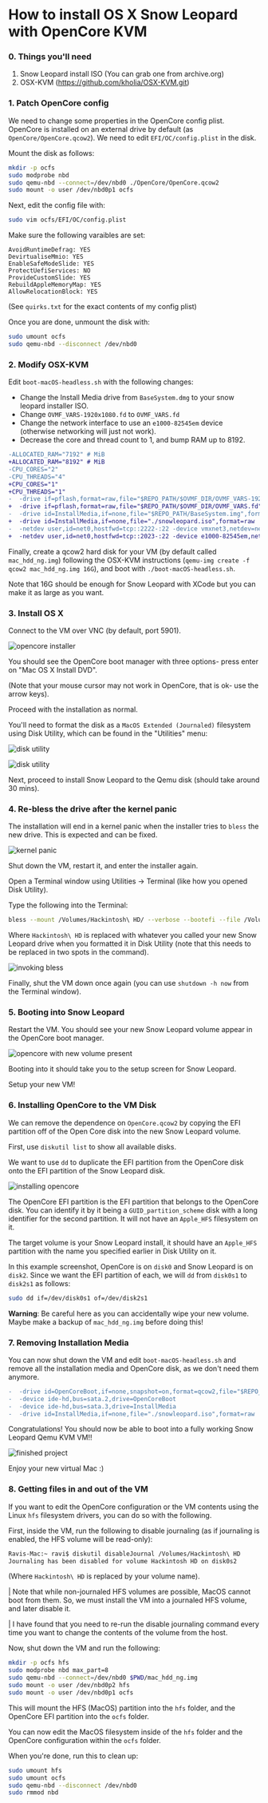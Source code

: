 # How to install OS X Snow Leopard with OpenCore KVM

### 0. Things you'll need

1. Snow Leopard install ISO (You can grab one from archive.org)
1. OSX-KVM (https://github.com/kholia/OSX-KVM.git)

### 1. Patch OpenCore config

We need to change some properties in the OpenCore config plist.
OpenCore is installed on an external drive by default (as `OpenCore/OpenCore.qcow2`).
We need to edit `EFI/OC/config.plist` in the disk.

Mount the disk as follows:

```bash
mkdir -p ocfs
sudo modprobe nbd
sudo qemu-nbd --connect=/dev/nbd0 ./OpenCore/OpenCore.qcow2
sudo mount -o user /dev/nbd0p1 ocfs
```

Next, edit the config file with:

```bash
sudo vim ocfs/EFI/OC/config.plist
```

Make sure the following varaibles are set:

```
AvoidRuntimeDefrag: YES
DevirtualiseMmio: YES
EnableSafeModeSlide: YES
ProtectUefiServices: NO
ProvideCustomSlide: YES
RebuildAppleMemoryMap: YES
AllowRelocationBlock: YES
```

(See `quirks.txt` for the exact contents of my config plist)

Once you are done, unmount the disk with:

```bash
sudo umount ocfs
sudo qemu-nbd --disconnect /dev/nbd0
```

### 2. Modify OSX-KVM

Edit `boot-macOS-headless.sh` with the following changes: 
- Change the Install Media drive from `BaseSystem.dmg` to your snow leopard installer ISO.
- Change `OVMF_VARS-1920x1080.fd` to `OVMF_VARS.fd`
- Change the network interface to use an `e1000-82545em` device (otherwise networking will just not work).
- Decrease the core and thread count to 1, and bump RAM up to 8192.

```diff
-ALLOCATED_RAM="7192" # MiB
+ALLOCATED_RAM="8192" # MiB
-CPU_CORES="2"
-CPU_THREADS="4"
+CPU_CORES="1"
+CPU_THREADS="1"
-  -drive if=pflash,format=raw,file="$REPO_PATH/$OVMF_DIR/OVMF_VARS-1920x1080.fd"
+  -drive if=pflash,format=raw,file="$REPO_PATH/$OVMF_DIR/OVMF_VARS.fd"
-  -drive id=InstallMedia,if=none,file="$REPO_PATH/BaseSystem.img",format=raw
+  -drive id=InstallMedia,if=none,file="./snowleopard.iso",format=raw
-  -netdev user,id=net0,hostfwd=tcp::2222-:22 -device vmxnet3,netdev=net0,id=net0,mac=52:54:00:c9:18:27
+  -netdev user,id=net0,hostfwd=tcp::2023-:22 -device e1000-82545em,netdev=net0,id=net0
```

Finally, create a qcow2 hard disk for your VM (by default called `mac_hdd_ng.img`) following the OSX-KVM instructions (`qemu-img create -f qcow2 mac_hdd_ng.img 16G`), and boot with `./boot-macOS-headless.sh`.

Note that 16G should be enough for Snow Leopard with XCode but you can make it as large as you want.

### 3. Install OS X

Connect to the VM over VNC (by default, port 5901).

![opencore installer](img/1-OC.png)

You should see the OpenCore boot manager with three options- press enter on "Mac OS X Install DVD".

(Note that your mouse cursor may not work in OpenCore, that is ok- use the arrow keys).

Proceed with the installation as normal.

You'll need to format the disk as a `MacOS Extended (Journaled)` filesystem using Disk Utility, which can be found in the "Utilities" menu:

![disk utility](img/2-diskutility.png)

![disk utility](img/3-diskutility2.png)

Next, proceed to install Snow Leopard to the Qemu disk (should take around 30 mins).

### 4. Re-bless the drive after the kernel panic

The installation will end in a kernel panic when the installer tries to `bless` the new drive.
This is expected and can be fixed.

<!-- It is extremely lucky that the panic happens here and not somewhere else, as this is the final installation step, and we can force it to succeed ourselves. -->

![kernel panic](img/4-kernelpanic.png)

Shut down the VM, restart it, and enter the installer again.

Open a Terminal window using Utilities -> Terminal (like how you opened Disk Utility).

Type the following into the Terminal:

```bash
bless --mount /Volumes/Hackintosh\ HD/ --verbose --bootefi --file /Volumes/Hackintosh\ HD/System/Library/CoreServices/boot.efi
```

Where `Hackintosh\ HD` is replaced with whatever you called your new Snow Leopard drive when you formatted it in Disk Utility (note that this needs to be replaced in two spots in the command).

![invoking bless](img/5-bless.png)

Finally, shut the VM down once again (you can use `shutdown -h now` from the Terminal window).

### 5. Booting into Snow Leopard

Restart the VM.
You should see your new Snow Leopard volume appear in the OpenCore boot manager.

![opencore with new volume present](img/6-newboot.png)

Booting into it should take you to the setup screen for Snow Leopard.

Setup your new VM!

### 6. Installing OpenCore to the VM Disk

We can remove the dependence on `OpenCore.qcow2` by copying the EFI partition off of the Open Core disk into the new Snow Leopard volume.

First, use `diskutil list` to show all available disks.

We want to use `dd` to duplicate the EFI partition from the OpenCore disk onto the EFI partition of the Snow Leopard disk.

![installing opencore](img/7-dd.png)

The OpenCore EFI partition is the EFI partition that belongs to the OpenCore disk.
You can identify it by it being a `GUID_partition_scheme` disk with a long identifier for the second partition.
It will not have an `Apple_HFS` filesystem on it.

The target volume is your Snow Leopard install, it should have an `Apple_HFS` partition with the name you specified earlier in Disk Utility on it.

In this example screenshot, OpenCore is on `disk0` and Snow Leopard is on `disk2`.
Since we want the EFI partition of each, we will `dd` from `disk0s1` to `disk2s1` as follows:

```bash
sudo dd if=/dev/disk0s1 of=/dev/disk2s1
```

**Warning**: Be careful here as you can accidentally wipe your new volume.
Maybe make a backup of `mac_hdd_ng.img` before doing this!

### 7. Removing Installation Media

You can now shut down the VM and edit `boot-macOS-headless.sh` and remove all the installation media and OpenCore disk, as we don't need them anymore.

```diff
-  -drive id=OpenCoreBoot,if=none,snapshot=on,format=qcow2,file="$REPO_PATH/OpenCore/OpenCore.qcow2"
-  -device ide-hd,bus=sata.2,drive=OpenCoreBoot
-  -device ide-hd,bus=sata.3,drive=InstallMedia
-  -drive id=InstallMedia,if=none,file="./snowleopard.iso",format=raw
```

Congratulations! You should now be able to boot into a fully working Snow Leopard Qemu KVM VM!!

![finished project](img/8-finished.png)

Enjoy your new virtual Mac :)

### 8. Getting files in and out of the VM

If you want to edit the OpenCore configuration or the VM contents using the Linux `hfs` filesystem drivers, you can do so with the following.

First, inside the VM, run the following to disable journaling (as if journaling is enabled, the HFS volume will be read-only):

```bash
Ravis-Mac:~ ravi$ diskutil disableJournal /Volumes/Hackintosh\ HD
Journaling has been disabled for volume Hackintosh HD on disk0s2
```

(Where `Hackintosh\ HD` is replaced by your volume name).

| Note that while non-journaled HFS volumes are possible, MacOS cannot boot from them. So, we must install the VM into a journaled HFS volume, and later disable it.

| I have found that you need to re-run the disable journaling command every time you want to change the contents of the volume from the host.

Now, shut down the VM and run the following:

```bash
mkdir -p ocfs hfs
sudo modprobe nbd max_part=8
sudo qemu-nbd --connect=/dev/nbd0 $PWD/mac_hdd_ng.img
sudo mount -o user /dev/nbd0p2 hfs
sudo mount -o user /dev/nbd0p1 ocfs
```

This will mount the HFS (MacOS) partition into the `hfs` folder, and the OpenCore EFI partition into the `ocfs` folder.

You can now edit the MacOS filesystem inside of the `hfs` folder and the OpenCore configuration within the `ocfs` folder.

When you're done, run this to clean up:

```bash
sudo umount hfs
sudo umount ocfs
sudo qemu-nbd --disconnect /dev/nbd0
sudo rmmod nbd
```
